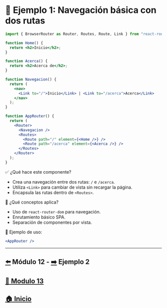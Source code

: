 # 🧪 Ejemplo 1: Navegación básica con dos rutas

```jsx
import { BrowserRouter as Router, Routes, Route, Link } from "react-router-dom";

function Home() {
  return <h2>Inicio</h2>;
}

function Acerca() {
  return <h2>Acerca de</h2>;
}

function Navegacion() {
  return (
    <nav>
      <Link to="/">Inicio</Link> | <Link to="/acerca">Acerca</Link>
    </nav>
  );
}

function AppRouter() {
  return (
    <Router>
      <Navegacion />
      <Routes>
        <Route path="/" element={<Home />} />
        <Route path="/acerca" element={<Acerca />} />
      </Routes>
    </Router>
  );
}
```

✅ ¿Qué hace este componente?

* Crea una navegación entre dos rutas: `/` e `/acerca`.
* Utiliza `<Link>` para cambiar de vista sin recargar la página.
* Encapsula las rutas dentro de `<Routes>`.

🧠 ¿Qué conceptos aplica?

* Uso de `react-router-dom` para navegación.
* Enrutamiento básico SPA.
* Separación de componentes por vista.

📌 Ejemplo de uso:

```jsx
<AppRouter />
```
---

## [⬅️](../Modulo_12:_Lifting_State_Up_y_comunicación_entre_componentes/Modulo_12.md) Módulo 12 - [➡️](../Ejemplos/Ejemplo_2.md) Ejemplo 2
## [📄 Modulo 13](../Modulo_13.md)
## [🏠 Inicio](../../README.md)
